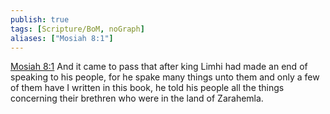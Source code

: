 ```yaml
---
publish: true
tags: [Scripture/BoM, noGraph]
aliases: ["Mosiah 8:1"]
---
```

[Mosiah 8:1](https://churchofjesuschrist.org/study/scriptures/bofm/mosiah/8?lang=eng&id=p1#p1) And it came to pass that after king Limhi had made an end of speaking to his people, for he spake many things unto them and only a few of them have I written in this book, he told his people all the things concerning their brethren who were in the land of Zarahemla.
